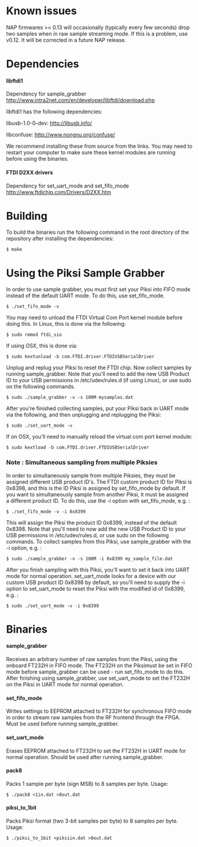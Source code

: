 # Known issues

NAP firmwares >= 0.13 will occasionally (typically every few seconds)
drop two samples when in raw sample streaming mode.  If this is a
problem, use v0.12.  It will be corrected in a future NAP release.


# Dependencies
#### libftdi1
Dependency for sample_grabber
http://www.intra2net.com/en/developer/libftdi/download.php

libftdi1 has the following dependencies:

libusb-1.0-0-dev: http://libusb.info/

libconfuse: http://www.nongnu.org/confuse/

We recommend installing these from source from the links. You may need to restart your computer to make sure these kernel modules are running before using the binaries.

#### FTDI D2XX drivers
Dependency for set_uart_mode and set_fifo_mode
http://www.ftdichip.com/Drivers/D2XX.htm


# Building
To build the binaries run the following command in the root directory of the repository after installing the dependencies:

    $ make

# Using the Piksi Sample Grabber
In order to use sample grabber, you must first set your Piksi into FIFO mode instead of the default UART mode. To do this, use set_fifo_mode.

    $ ./set_fifo_mode -v

You may need to unload the FTDI Virtual Com Port kernel module before doing this. In Linux, this is done via the following:

    $ sudo rmmod ftdi_sio
    
If using OSX, this is done via:

    $ sudo kextunload -b com.FTDI.driver.FTDIUSBSerialDriver

Unplug and replug your Piksi to reset the FTDI chip. Now collect samples by running sample_grabber. Note that you'll need to add the new USB Product ID to your USB permissions in /etc/udev/rules.d (if using Linux), or use sudo on the following commands.

    $ sudo ./sample_grabber -v -s 100M mysamples.dat
    
After you're finished collecting samples, put your Piksi back in UART mode via the following, and then unplugging and replugging the Piksi:

    $ sudo ./set_uart_mode -v

If on OSX, you'll need to manually reload the virtual com port kernel module:

    $ sudo kextload -b com.FTDI.driver.FTDIUSBSerialDriver

### Note : Simultaneous sampling from multiple Piksies
In order to simultaneously sample from multiple Piksies, they must be assigned different USB product ID's. The FTDI custom product ID for Piksi is 0x8398, and this is the ID Piksi is assigned by set_fifo_mode by default. If you want to simultaneously sample from another Piksi, it must be assigned a different product ID. To do this, use the -i option with set_fifo_mode, e.g. :

    $ ./set_fifo_mode -v -i 0x8399

This will assign the Piksi the product ID 0x8399, instead of the default 0x8398. Note that you'll need to now add the new USB Product ID to your USB permissions in /etc/udev/rules.d, or use sudo on the following commands. To collect samples from this Piksi, use sample_grabber with the -i option, e.g. :

    $ sudo ./sample_grabber -v -s 100M -i 0x8399 my_sample_file.dat

After you finish sampling with this Piksi, you'll want to set it back into UART mode for normal operation. set_uart_mode looks for a device with our custom USB product ID 0x8398 by default, so you'll need to supply the -i option to set_uart_mode to reset the Piksi with the modified id of 0x8399, e.g. :

    $ sudo ./set_uart_mode -v -i 0x8399

# Binaries
#### sample_grabber
Receives an arbitrary number of raw samples from the Piksi,
using the onboard FT232H in FIFO mode. The FT232H on the Piksimust be set in FIFO mode before sample_grabber can be used - run set_fifo_mode to do this. After finishing using sample_grabber, use set_uart_mode to set the FT232H on the Piksi in UART mode for normal operation.

#### set_fifo_mode
Writes settings to EEPROM attached to FT232H for synchronous FIFO mode in order to stream raw samples from the RF frontend through the FPGA. Must be used before running sample_grabber.

#### set_uart_mode
Erases EEPROM attached to FT232H to set the FT232H in UART mode for normal operation. Should be used after running sample_grabber.

#### pack8
Packs 1 sample per byte (sign MSB) to 8 samples per byte. Usage:

    $ ./pack8 <1in.dat >8out.dat

#### piksi_to_1bit
Packs Piksi format (two 3-bit samples per byte) to 8 samples per byte. Usage:

    $ ./piksi_to_1bit <piksiin.dat >8out.dat
